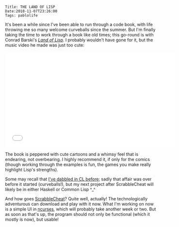     Title: THE LAND OF LISP
    Date:2010-11-07T23:26:00
    Tags: pablolife

It's been a while since I've been able to run through a code book, with life
throwing me so many welcome curveballs since the summer. But I'm finally
taking the time to work through a book like old times; this go-round is with
Conrad Barski's [_Land of Lisp_][1]. I probably wouldn't have gone for it, but
the music video he made was just too cute:

<iframe width="560" height="315" src="//www.youtube.com/embed/HM1Zb3xmvMc" frameborder="0" allowfullscreen></iframe>

<!-- more -->

The book is peppered with cute cartoons and a whimsy feel that is endearing,
not overbearing. I highly recommend it, if only for the comics (though working
through the examples is fun, the games you make really highlight Lisp's
strengths).


Some may recall that [I've dabbled in CL before][2]; sadly that affair was
over before it started (curveballs!), but my next project after ScrabbleCheat
will likely be in either Haskell or Common Lisp ^_^


And how goes [ScrabbleCheat][3]? Quite well, actually! The technologically
adventurous can download and play with it now. What I'm working on now is a
simple UI in [ncurses][4], which will probably take another week or two. But
as soon as that's up, the program should not only be functional (which it
mostly is now), but usable!


   [1]: http://landoflisp.com/

   [2]: http://www.morepaul.com/2010/04/common-lisp.html

   [3]: http://www.github.com/paul-meier/ScrabbleCheat

   [4]: http://en.wikipedia.org/wiki/Ncurses
